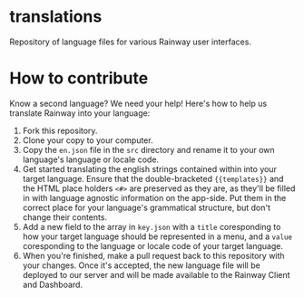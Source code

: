 # translations
Repository of language files for various Rainway user interfaces. 

# How to contribute
Know a second language? We need your help! Here's how to help us translate Rainway into your language:
1. Fork this repository.
2. Clone your copy to your computer.
3. Copy the `en.json` file in the `src` directory and rename it to your own language's language or locale code.
4. Get started translating the english strings contained within into your target language. Ensure that the double-bracketed `{{templates}}` and the HTML place holders `<#>` are preserved as they are, as they'll be filled in with language agnostic information on the app-side. Put them in the correct place for your language's grammatical structure, but don't change their contents.
5. Add a new field to the array in `key.json` with a `title` coresponding to how your target language should be represented in a menu, and a `value` coresponding to the language or locale code of your target language.
6. When you're finished, make a pull request back to this repository with your changes. Once it's accepted, the new language file will be deployed to our server and will be made available to the Rainway Client and Dashboard. 
